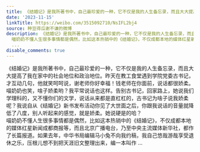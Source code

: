 ```yaml
---
title: 《结婚记》是我所著书中，自己最珍爱的一种，它不仅是我的人生备忘录，而且大大提高了我在家中的社会地位和政治地位。昨天在教工食堂遇到学院党委古书记，才互动...
date: '2023-11-15'
linkTitle: https://weibo.com/3515092710/NsIFL2bj4
source: 种豆得瓜谢不谦的微博
description: 《结婚记》是我所著书中，自己最珍爱的一种，它不仅是我的人生备忘录，而且大大提高了我在家中的社会地位和政治地位。昨天在教工食堂遇到学院党委古书记，才互动几句，他就笑呵呵说，谢老师你好幸福！钱老师在你面前，说话都很娇柔。喵奶奶也笑，啥子娇柔哟？我平常说话也这样。告别古书记，回家路上，她说我们学理科的，又不懂你们的文学，说话从来都是直杠杠的，古书记为啥子说我娇柔呢？我说自从《结婚记》新书发布活动你见了大世面之后，你跟我说话的音量就降低了八度，别人听起来的感觉，就是娇柔。她说硬是的哈？<br>
  喵奶奶不懂人生很多事情都是偶然，比如这本热销中的《结婚记》，不仅成都本地的媒体红星新闻成都商报等，而且北京广播电台，乃至中央主流媒体新华社，都作了长篇报道。如果去年，中华书局编辑马小兔不向我约稿，我自己悠哉游哉享受退休之乐，压根儿想不到把天涯旧文整理出来，编一本叫作
  ...
disable_comments: true
---
```

《结婚记》是我所著书中，自己最珍爱的一种，它不仅是我的人生备忘录，而且大大提高了我在家中的社会地位和政治地位。昨天在教工食堂遇到学院党委古书记，才互动几句，他就笑呵呵说，谢老师你好幸福！钱老师在你面前，说话都很娇柔。喵奶奶也笑，啥子娇柔哟？我平常说话也这样。告别古书记，回家路上，她说我们学理科的，又不懂你们的文学，说话从来都是直杠杠的，古书记为啥子说我娇柔呢？我说自从《结婚记》新书发布活动你见了大世面之后，你跟我说话的音量就降低了八度，别人听起来的感觉，就是娇柔。她说硬是的哈？<br> 喵奶奶不懂人生很多事情都是偶然，比如这本热销中的《结婚记》，不仅成都本地的媒体红星新闻成都商报等，而且北京广播电台，乃至中央主流媒体新华社，都作了长篇报道。如果去年，中华书局编辑马小兔不向我约稿，我自己悠哉游哉享受退休之乐，压根儿想不到把天涯旧文整理出来，编一本叫作 ...